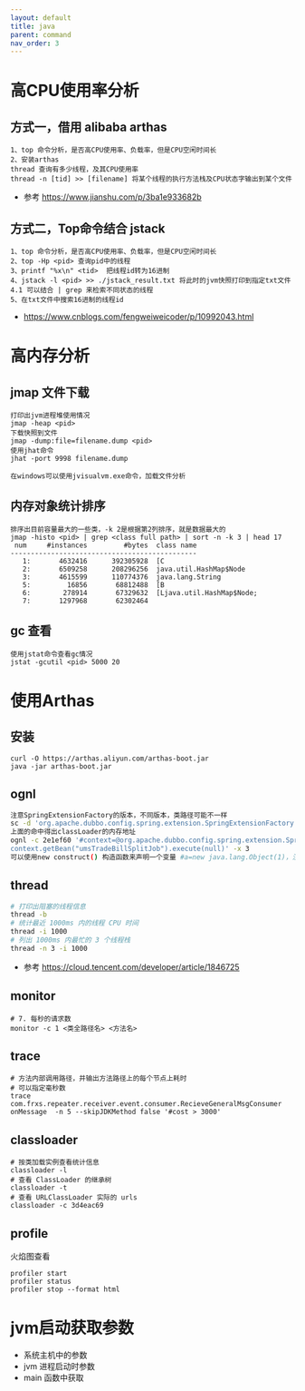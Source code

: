 ```yaml
---
layout: default
title: java
parent: command
nav_order: 3
---
```


# 高CPU使用率分析

## 方式一，借用 alibaba arthas

```
1、top 命令分析，是否高CPU使用率、负载率，但是CPU空闲时间长
2、安装arthas
thread 查询有多少线程，及其CPU使用率
thread -n [tid] >> [filename] 将某个线程的执行方法栈及CPU状态字输出到某个文件
```

- 参考 https://www.jianshu.com/p/3ba1e933682b

## 方式二，Top命令结合 jstack

```
1、top 命令分析，是否高CPU使用率、负载率，但是CPU空闲时间长
2、top -Hp <pid> 查询pid中的线程
3、printf "%x\n" <tid>  把线程id转为16进制
4、jstack -l <pid> >> ./jstack_result.txt 将此时的jvm快照打印到指定txt文件
4.1 可以结合 | grep 来检索不同状态的线程
5、在txt文件中搜索16进制的线程id
```

- https://www.cnblogs.com/fengweiweicoder/p/10992043.html

# 高内存分析

## jmap 文件下载

```shell
打印出jvm进程堆使用情况
jmap -heap <pid>
下载快照到文件
jmap -dump:file=filename.dump <pid>
使用jhat命令
jhat -port 9998 filename.dump

在windows可以使用jvisualvm.exe命令，加载文件分析  
```

## 内存对象统计排序

```
排序出目前容量最大的一些类，-k 2是根据第2列排序，就是数据最大的
jmap -histo <pid> | grep <class full path> | sort -n -k 3 | head 17
 num     #instances         #bytes  class name 
----------------------------------------------
   1:       4632416      392305928  [C
   2:       6509258      208296256  java.util.HashMap$Node
   3:       4615599      110774376  java.lang.String
   5:         16856       68812488  [B
   6:        278914       67329632  [Ljava.util.HashMap$Node;
   7:       1297968       62302464  

```

## gc 查看

```
使用jstat命令查看gc情况
jstat -gcutil <pid> 5000 20
```

# 使用Arthas

## 安装

```shell script
curl -O https://arthas.aliyun.com/arthas-boot.jar
java -jar arthas-boot.jar
```

## ognl

```bash
注意SpringExtensionFactory的版本，不同版本，类路径可能不一样
sc -d 'org.apache.dubbo.config.spring.extension.SpringExtensionFactory'
上面的命中得出classLoader的内存地址
ognl -c 2e1ef60 '#context=@org.apache.dubbo.config.spring.extension.SpringExtensionFactory@getContexts().iterator.next, 
context.getBean("umsTradeBillSplitJob").execute(null)' -x 3
可以使用new construct() 构造函数来声明一个变量 #a=new java.lang.Object(1)，注意使用要带上#号
```

## thread

```bash
# 打印出阻塞的线程信息
thread -b
# 统计最近 1000ms 内的线程 CPU 时间
thread -i 1000
# 列出 1000ms 内最忙的 3 个线程栈
thread -n 3 -i 1000 

```

- 参考 https://cloud.tencent.com/developer/article/1846725

## monitor

```shell script
# 7. 每秒的请求数
monitor -c 1 <类全路径名> <方法名>
```

## trace

```shell script
# 方法内部调用路径，并输出方法路径上的每个节点上耗时
# 可以指定毫秒数
trace com.frxs.repeater.receiver.event.consumer.RecieveGeneralMsgConsumer onMessage  -n 5 --skipJDKMethod false '#cost > 3000'
```

## classloader

```shell
# 按类加载实例查看统计信息
classloader -l
# 查看 ClassLoader 的继承树
classloader -t
# 查看 URLClassLoader 实际的 urls
classloader -c 3d4eac69
```

## profile

火焰图查看

```shell script
profiler start
profiler status
profiler stop --format html
```

# jvm启动获取参数

- 系统主机中的参数
- jvm 进程启动时参数
- main 函数中获取
